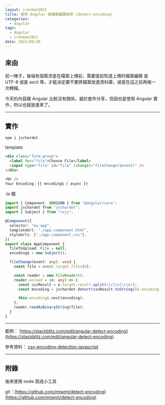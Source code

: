 ```yaml
---
layout: ironman2021
title: 使用 Angular 做檔案編碼檢測 (detect-encoding)
categories:
  - Angular
tags:
  - Angular
  - ironman2021
date: 2021/09/30
---
```


## 來由

前一陣子，後端有個需求是在檔案上傳前，需要提前知道上傳的檔案編碼 是 UTF-8 或是 ascii 等，才能決定要不要將檔案放進資料庫，或是在這之前再做一次轉檔。

今天的內容跟 Angular 比較沒有關係，屬於套件分享，但因也是使用 Angular 實作，所以也就放進來了。

---

## 實作

```bash
npm i jschardet
```

template

```html
<div class="form-group">
  <label for="file">Choose File</label>
  <input type="file" id="file" (change)="fileChange($event)" />
</div>

<br />
Your Encoding：{{ encoding$ | async }}
```

.ts 檔

```ts
import { Component, VERSION } from "@angular/core";
import jschardet from "jschardet";
import { Subject } from "rxjs";

@Component({
  selector: "my-app",
  templateUrl: "./app.component.html",
  styleUrls: ["./app.component.css"],
})
export class AppComponent {
  fileToUpload: File = null;
  encoding$ = new Subject();

  fileChange(event: any): void {
    const file = event.target.files[0];

    const reader = new FileReader();
    reader.onload = (e: any) => {
      const csvResult = e.target.result.split(/\r|\n|\r\n/);
      const encoding = jschardet.detect(csvResult.toString()).encoding;

      this.encoding$.next(encoding);
    };
    reader.readAsBinaryString(file);
  }
}
```

---

範例：
[https://stackblitz.com/edit/angular-detect-encoding](https://stackblitz.com/edit/angular-detect-encoding)

參考資料：
[csv-encoding-detection-javascript](https://guillim.github.io/javascript/2020/08/28/csv-encoding-detection-javascript.html)

---

## 附錄

後來使用 node 寫成小工具

git：[https://github.com/mtwmt/detect-encoding](https://github.com/mtwmt/detect-encoding)
